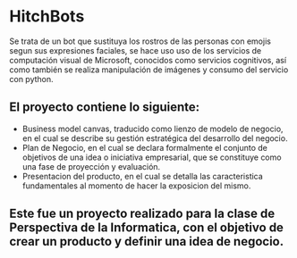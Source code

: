 # HitchBots
Se trata de un bot que sustituya los rostros de las personas con emojis segun sus expresiones faciales, se hace uso uso de los servicios de computación visual de Microsoft, conocidos como servicios cognitivos, así como también se realiza manipulación de imágenes y consumo del servicio con python.

## El proyecto contiene lo siguiente:
 - Business model canvas, traducido como lienzo de modelo de negocio, en el cual se describe su gestión estratégica del desarrollo del negocio.
 - Plan de Negocio, en el cual se declara formalmente el conjunto de objetivos de una idea o iniciativa empresarial, que se constituye como una fase de proyección y evaluación.
 - Presentacion del producto, en el cual se detalla las caracteristica fundamentales al momento de hacer la exposicion del mismo.

## Este fue un proyecto realizado para la clase de Perspectiva de la Informatica, con el objetivo de crear un producto y definir una idea de negocio.
